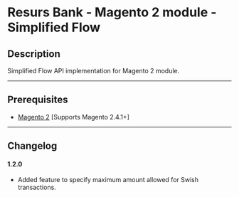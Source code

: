 # Resurs Bank - Magento 2 module - Simplified Flow

## Description

Simplified Flow API implementation for Magento 2 module.

---

## Prerequisites

* [Magento 2](https://devdocs.magento.com/guides/v2.4/install-gde/bk-install-guide.html) [Supports Magento 2.4.1+]

---

## Changelog

#### 1.2.0

* Added feature to specify maximum amount allowed for Swish transactions.
